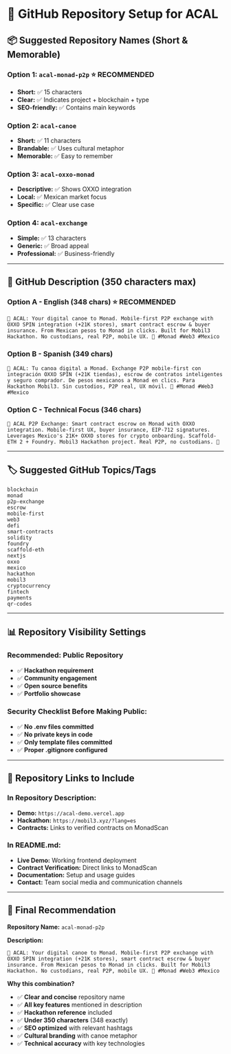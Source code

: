 # 🚀 GitHub Repository Setup for ACAL

## 📦 **Suggested Repository Names (Short & Memorable)**

### **Option 1: `acal-monad-p2p`** ⭐ RECOMMENDED
- **Short:** ✅ 15 characters
- **Clear:** ✅ Indicates project + blockchain + type
- **SEO-friendly:** ✅ Contains main keywords

### **Option 2: `acal-canoe`**
- **Short:** ✅ 11 characters  
- **Brandable:** ✅ Uses cultural metaphor
- **Memorable:** ✅ Easy to remember

### **Option 3: `acal-oxxo-monad`**
- **Descriptive:** ✅ Shows OXXO integration
- **Local:** ✅ Mexican market focus
- **Specific:** ✅ Clear use case

### **Option 4: `acal-exchange`**
- **Simple:** ✅ 13 characters
- **Generic:** ✅ Broad appeal
- **Professional:** ✅ Business-friendly

---

## 📝 **GitHub Description (350 characters max)**

### **Option A - English (348 chars)** ⭐ RECOMMENDED
```
🛶 ACAL: Your digital canoe to Monad. Mobile-first P2P exchange with OXXO SPIN integration (+21K stores), smart contract escrow & buyer insurance. From Mexican pesos to Monad in clicks. Built for Mobil3 Hackathon. No custodians, real P2P, mobile UX. 🚀 #Monad #Web3 #Mexico
```

### **Option B - Spanish (349 chars)**
```
🛶 ACAL: Tu canoa digital a Monad. Exchange P2P mobile-first con integración OXXO SPIN (+21K tiendas), escrow de contratos inteligentes y seguro comprador. De pesos mexicanos a Monad en clics. Para Hackathon Mobil3. Sin custodios, P2P real, UX móvil. 🚀 #Monad #Web3 #Mexico
```

### **Option C - Technical Focus (346 chars)**
```
🛶 ACAL P2P Exchange: Smart contract escrow on Monad with OXXO integration. Mobile-first UX, buyer insurance, EIP-712 signatures. Leverages Mexico's 21K+ OXXO stores for crypto onboarding. Scaffold-ETH 2 + Foundry. Mobil3 Hackathon project. Real P2P, no custodians. 🚀
```

---

## 🏷️ **Suggested GitHub Topics/Tags**

```
blockchain
monad
p2p-exchange
escrow
mobile-first
web3
defi
smart-contracts
solidity
foundry
scaffold-eth
nextjs
oxxo
mexico
hackathon
mobil3
cryptocurrency
fintech
payments
qr-codes
```

---

## 📊 **Repository Visibility Settings**

### **Recommended: Public Repository**
- ✅ **Hackathon requirement**
- ✅ **Community engagement**
- ✅ **Open source benefits**
- ✅ **Portfolio showcase**

### **Security Checklist Before Making Public:**
- ✅ **No .env files committed**
- ✅ **No private keys in code**
- ✅ **Only template files committed**
- ✅ **Proper .gitignore configured**

---

## 🔗 **Repository Links to Include**

### **In Repository Description:**
- **Demo:** `https://acal-demo.vercel.app`
- **Hackathon:** `https://mobil3.xyz/?lang=es`
- **Contracts:** Links to verified contracts on MonadScan

### **In README.md:**
- **Live Demo:** Working frontend deployment
- **Contract Verification:** Direct links to MonadScan
- **Documentation:** Setup and usage guides
- **Contact:** Team social media and communication channels

---

## 🎯 **Final Recommendation**

**Repository Name:** `acal-monad-p2p`

**Description:**
```
🛶 ACAL: Your digital canoe to Monad. Mobile-first P2P exchange with OXXO SPIN integration (+21K stores), smart contract escrow & buyer insurance. From Mexican pesos to Monad in clicks. Built for Mobil3 Hackathon. No custodians, real P2P, mobile UX. 🚀 #Monad #Web3 #Mexico
```

**Why this combination?**
- ✅ **Clear and concise** repository name
- ✅ **All key features** mentioned in description
- ✅ **Hackathon reference** included
- ✅ **Under 350 characters** (348 exactly)
- ✅ **SEO optimized** with relevant hashtags
- ✅ **Cultural branding** with canoe metaphor
- ✅ **Technical accuracy** with key technologies

